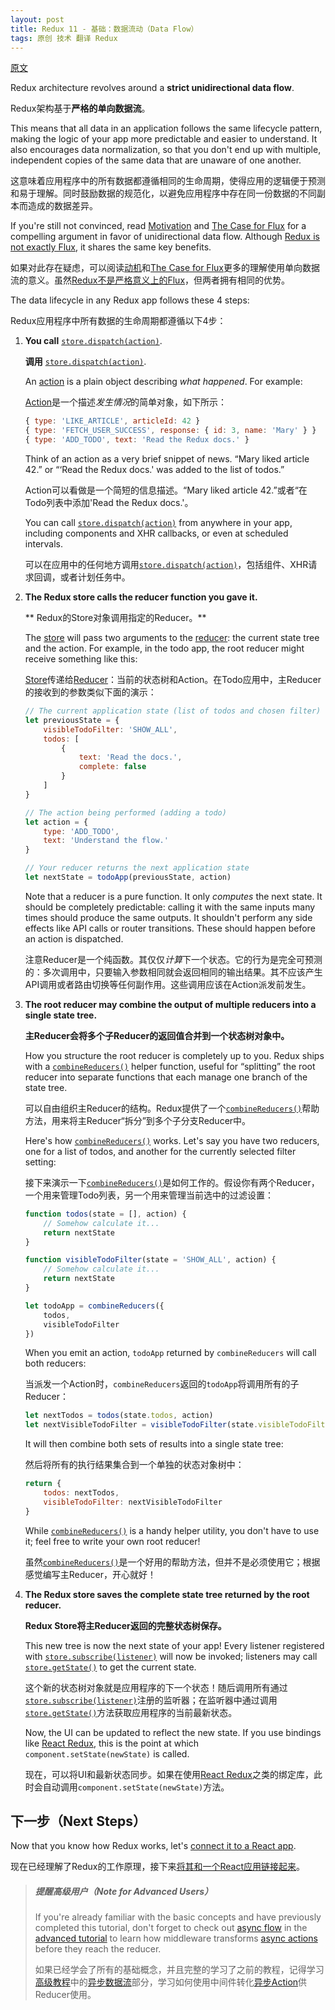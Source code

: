 ```yaml
---
layout: post
title: Redux 11 - 基础：数据流动（Data Flow）
tags: 原创 技术 翻译 Redux
---
```


[原文](https://github.com/reactjs/redux/blob/master/docs/basics/DataFlow.md)

Redux architecture revolves around a **strict unidirectional data flow**.

Redux架构基于**严格的单向数据流**。

This means that all data in an application follows the same lifecycle pattern, making the logic of your app more predictable and easier to understand. It also encourages data normalization, so that you don't end up with multiple, independent copies of the same data that are unaware of one another.

这意味着应用程序中的所有数据都遵循相同的生命周期，使得应用的逻辑便于预测和易于理解。同时鼓励数据的规范化，以避免应用程序中存在同一份数据的不同副本而造成的数据差异。

If you're still not convinced, read [Motivation](https://github.com/reactjs/redux/blob/master/docs/introduction/Motivation.md) and [The Case for Flux](https://medium.com/@dan_abramov/the-case-for-flux-379b7d1982c6) for a compelling argument in favor of unidirectional data flow. Although [Redux is not exactly Flux](https://github.com/reactjs/redux/blob/master/docs/introduction/PriorArt.md), it shares the same key benefits.

如果对此存在疑虑，可以阅读[动机](/tech/2017/01/19/redux-2-introduction-Motivation.html)和[The Case for Flux](https://medium.com/@dan_abramov/the-case-for-flux-379b7d1982c6)更多的理解使用单向数据流的意义。虽然[Redux不是严格意义上的Flux](/tech/2017/02/24/redux-5-introduction-PriorArt.html)，但两者拥有相同的优势。

The data lifecycle in any Redux app follows these 4 steps:

Redux应用程序中所有数据的生命周期都遵循以下4步：

1.  **You call** [`store.dispatch(action)`](https://github.com/reactjs/redux/blob/master/docs/api/Store.md#dispatch).

    **调用** [`store.dispatch(action)`](https://github.com/reactjs/redux/blob/master/docs/api/Store.md#dispatch).

    An [action](https://github.com/reactjs/redux/blob/master/docs/basics/Actions.md) is a plain object describing *what happened*. For example:

    [Action](/tech/2017/03/17/redux-8-basics-Actions.html)是一个描述*发生情况*的简单对象，如下所示：

    ```js
    { type: 'LIKE_ARTICLE', articleId: 42 }
    { type: 'FETCH_USER_SUCCESS', response: { id: 3, name: 'Mary' } }
    { type: 'ADD_TODO', text: 'Read the Redux docs.' }
    ```

    Think of an action as a very brief snippet of news. “Mary liked article 42.” or “‘Read the Redux docs.' was added to the list of todos.”

    Action可以看做是一个简短的信息描述。“Mary liked article 42.”或者“在Todo列表中添加'Read the Redux docs.'。

    You can call [`store.dispatch(action)`](https://github.com/reactjs/redux/blob/master/docs/api/Store.md#dispatch) from anywhere in your app, including components and XHR callbacks, or even at scheduled intervals.

    可以在应用中的任何地方调用[`store.dispatch(action)`](https://github.com/reactjs/redux/blob/master/docs/api/Store.md#dispatch)，包括组件、XHR请求回调，或者计划任务中。

2.  **The Redux store calls the reducer function you gave it.**

    ** Redux的Store对象调用指定的Reducer。**

    The [store](https://github.com/reactjs/redux/blob/master/basics/Store.md) will pass two arguments to the [reducer](https://github.com/reactjs/redux/blob/master/basics/Reducers.md): the current state tree and the action. For example, in the todo app, the root reducer might receive something like this:

    [Store](/tech/2017/04/08/redux-10-basics-Store.html)传递给[Reducer](/tech/2017/04/07/redux-9-basics-Reducers.html)：当前的状态树和Action。在Todo应用中，主Reducer的接收到的参数类似下面的演示：

    ```js
    // The current application state (list of todos and chosen filter)
    let previousState = {
        visibleTodoFilter: 'SHOW_ALL',
        todos: [ 
            {
                text: 'Read the docs.',
                complete: false
            }
        ]
    }

    // The action being performed (adding a todo)
    let action = {
        type: 'ADD_TODO',
        text: 'Understand the flow.'
    }

    // Your reducer returns the next application state
    let nextState = todoApp(previousState, action)
    ```

    Note that a reducer is a pure function. It only *computes* the next state. It should be completely predictable: calling it with the same inputs many times should produce the same outputs. It shouldn't perform any side effects like API calls or router transitions. These should happen before an action is dispatched.

    注意Reducer是一个纯函数。其仅仅*计算*下一个状态。它的行为是完全可预测的：多次调用中，只要输入参数相同就会返回相同的输出结果。其不应该产生API调用或者路由切换等任何副作用。这些调用应该在Action派发前发生。

3.  **The root reducer may combine the output of multiple reducers into a single state tree.**

    **主Reducer会将多个子Reducer的返回值合并到一个状态树对象中。**

    How you structure the root reducer is completely up to you. Redux ships with a [`combineReducers()`](https://github.com/reactjs/redux/blob/master/docs/api/combineReducers.md) helper function, useful for “splitting” the root reducer into separate functions that each manage one branch of the state tree.

    可以自由组织主Reducer的结构。Redux提供了一个[`combineReducers()`](https://github.com/reactjs/redux/blob/master/docs/api/combineReducers.md)帮助方法，用来将主Reducer“拆分”到多个子分支Reducer中。

    Here's how [`combineReducers()`](https://github.com/reactjs/redux/blob/master/docs/api/combineReducers.md) works. Let's say you have two reducers, one for a list of todos, and another for the currently selected filter setting:

    接下来演示一下[`combineReducers()`](https://github.com/reactjs/redux/blob/master/docs/api/combineReducers.md)是如何工作的。假设你有两个Reducer，一个用来管理Todo列表，另一个用来管理当前选中的过滤设置：

    ```js
    function todos(state = [], action) {
        // Somehow calculate it...
        return nextState
    }

    function visibleTodoFilter(state = 'SHOW_ALL', action) {
        // Somehow calculate it...
        return nextState
    }

    let todoApp = combineReducers({
        todos,
        visibleTodoFilter
    })
    ```

    When you emit an action, `todoApp` returned by `combineReducers` will call both reducers:

    当派发一个Action时，`combineReducers`返回的`todoApp`将调用所有的子Reducer：

    ```js
    let nextTodos = todos(state.todos, action)
    let nextVisibleTodoFilter = visibleTodoFilter(state.visibleTodoFilter, action)
    ```

    It will then combine both sets of results into a single state tree:

    然后将所有的执行结果集合到一个单独的状态对象树中：

    ```js
    return {
        todos: nextTodos,
        visibleTodoFilter: nextVisibleTodoFilter
    }
    ```

    While [`combineReducers()`](https://github.com/reactjs/redux/blob/master/docs/api/combineReducers.md) is a handy helper utility, you don't have to use it; feel free to write your own root reducer!

    虽然[`combineReducers()`](https://github.com/reactjs/redux/blob/master/docs/api/combineReducers.md)是一个好用的帮助方法，但并不是必须使用它；根据感觉编写主Reducer，开心就好！

4.  **The Redux store saves the complete state tree returned by the root reducer.**

    **Redux Store将主Reducer返回的完整状态树保存。**

    This new tree is now the next state of your app! Every listener registered with [`store.subscribe(listener)`](https://github.com/reactjs/redux/blob/master/docs/api/Store.md#subscribe) will now be invoked; listeners may call [`store.getState()`](https://github.com/reactjs/redux/blob/master/docs/api/Store.md#getState) to get the current state.

    这个新的状态树对象就是应用程序的下一个状态！随后调用所有通过[`store.subscribe(listener)`](https://github.com/reactjs/redux/blob/master/docs/api/Store.md#subscribe)注册的监听器；在监听器中通过调用[`store.getState()`](https://github.com/reactjs/redux/blob/master/docs/api/Store.md#getState)方法获取应用程序的当前最新状态。

    Now, the UI can be updated to reflect the new state. If you use bindings like [React Redux](https://github.com/gaearon/react-redux), this is the point at which `component.setState(newState)` is called.

    现在，可以将UI和最新状态同步。如果在使用[React Redux](https://github.com/gaearon/react-redux)之类的绑定库，此时会自动调用`component.setState(newState)`方法。

## 下一步（Next Steps）

Now that you know how Redux works, let's [connect it to a React app](https://github.com/reactjs/redux/blob/master/docs/basics/UsageWithReact.md).

现在已经理解了Redux的工作原理，接下来[将其和一个React应用链接起来](https://github.com/reactjs/redux/blob/master/docs/basics/UsageWithReact.md)。

>##### 提醒高级用户（Note for Advanced Users）
>If you're already familiar with the basic concepts and have previously completed this tutorial, don't forget to check out [async flow](https://github.com/reactjs/redux/blob/master/docs/advanced/AsyncFlow.md) in the [advanced tutorial](https://github.com/reactjs/redux/blob/master/docs/advanced/README.md) to learn how middleware transforms [async actions](https://github.com/reactjs/redux/blob/master/docs/advanced/AsyncActions.md) before they reach the reducer.
>
>如果已经学会了所有的基础概念，并且完整的学习了之前的教程，记得学习[高级教程](https://github.com/reactjs/redux/blob/master/docs/advanced/README.md)中的[异步数据流](https://github.com/reactjs/redux/blob/master/docs/advanced/AsyncFlow.md)部分，学习如何使用中间件转化[异步Action](https://github.com/reactjs/redux/blob/master/docs/advanced/AsyncActions.md)供Reducer使用。

